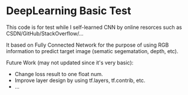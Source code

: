 # DeepLearning Basic Test
This code is for test while I self-learned CNN by online resorces such as CSDN/GitHub/StackOverflow/...

It based on Fully Connected Network for the purpose of using RGB information to predict target image (sematic segematation, depth, etc).

Future Work (may not updated since it's very basic):

* Change loss result to one float num.
* Improve layer design by using tf.layers, tf.contrib, etc.
* ...
